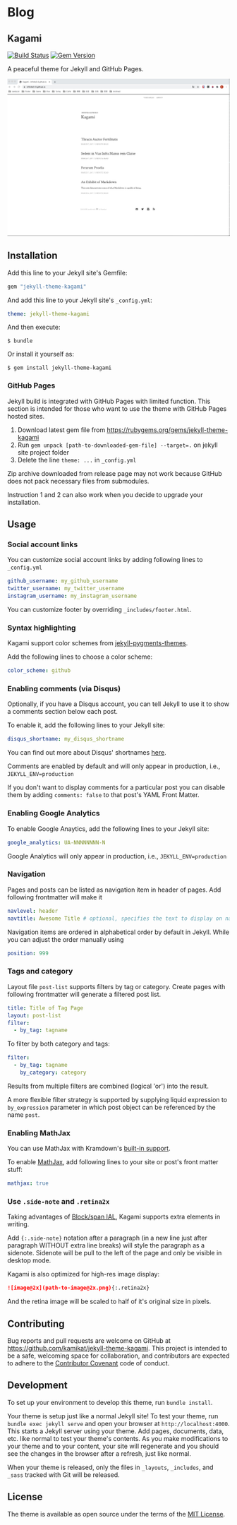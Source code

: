 # Blog

## Kagami

[![Build Status](https://travis-ci.org/kamikat/jekyll-theme-kagami.svg?branch=master)](https://travis-ci.org/kamikat/jekyll-theme-kagami)
[![Gem Version](https://badge.fury.io/rb/jekyll-theme-kagami.svg)](https://badge.fury.io/rb/jekyll-theme-kagami)

A peaceful theme for Jekyll and GitHub Pages.

![Screenshot](https://github.com/infinite0-0/infinite0-0.github.io/raw/master/preview.jpeg)

## Installation

Add this line to your Jekyll site's Gemfile:

```ruby
gem "jekyll-theme-kagami"
```

And add this line to your Jekyll site's `_config.yml`:

```yaml
theme: jekyll-theme-kagami
```

And then execute:

    $ bundle

Or install it yourself as:

    $ gem install jekyll-theme-kagami

### GitHub Pages

Jekyll build is integrated with GitHub Pages with limited function. This section is intended for those who
want to use the theme with GitHub Pages hosted sites.

1. Download latest gem file from https://rubygems.org/gems/jekyll-theme-kagami
2. Run `gem unpack [path-to-downloaded-gem-file] --target=.` on jekyll site project folder
3. Delete the line `theme: ...` in `_config.yml`

Zip archive downloaded from release page may not work because GitHub does not pack necessary files from submodules.

Instruction 1 and 2 can also work when you decide to upgrade your installation.

## Usage

### Social account links

You can customize social account links by adding following lines to `_config.yml`

```yaml
github_username: my_github_username
twitter_username: my_twitter_username
instagram_username: my_instagram_username
```

You can customize footer by overriding `_includes/footer.html`.

### Syntax highlighting

Kagami support color schemes from [jekyll-pygments-themes](https://github.com/jwarby/jekyll-pygments-themes).

Add the following lines to choose a color scheme:

```yaml
color_scheme: github
```

### Enabling comments (via Disqus)

Optionally, if you have a Disqus account, you can tell Jekyll to use it to show a comments section below each post.

To enable it, add the following lines to your Jekyll site:

```yaml
disqus_shortname: my_disqus_shortname
```

You can find out more about Disqus' shortnames [here](https://help.disqus.com/customer/portal/articles/466208).

Comments are enabled by default and will only appear in production, i.e., `JEKYLL_ENV=production`

If you don't want to display comments for a particular post you can disable them by adding `comments: false` to that post's YAML Front Matter.

### Enabling Google Analytics

To enable Google Anaytics, add the following lines to your Jekyll site:

```yaml
google_analytics: UA-NNNNNNNN-N
```

Google Analytics will only appear in production, i.e., `JEKYLL_ENV=production`

### Navigation

Pages and posts can be listed as navigation item in header of pages. Add following frontmatter will make it

```yaml
navlevel: header
navtitle: Awesome Title # optional, specifies the text to display on navigation item
```

Navigation items are ordered in alphabetical order by default in Jekyll. While you can adjust the order manually using

```yaml
position: 999
```

### Tags and category

Layout file `post-list` supports filters by tag or category. Create pages with following frontmatter will generate a filtered post list.

```yaml
title: Title of Tag Page
layout: post-list
filter:
  - by_tag: tagname
```

To filter by both category and tags:

```yaml
filter:
  - by_tag: tagname
    by_category: category
```

Results from multiple filters are combined (logical 'or') into the result.

A more flexible filter strategy is supported by supplying liquid expression to `by_expression` parameter in which post object can be referenced by the name `post`.

### Enabling MathJax

You can use MathJax with Kramdown's [built-in support](https://kramdown.gettalong.org/syntax.html#math-blocks).

To enable [MathJax](https://www.mathjax.org/), add following lines to your site
or post's front matter stuff:

```yaml
mathjax: true
```

### Use `.side-note` and `.retina2x`

Taking advantages of [Block/span IAL](https://kramdown.gettalong.org/syntax.html#block-ials),
Kagami supports extra elements in writing.

Add `{:.side-note}` notation after a paragraph (in a new line just after paragraph WITHOUT extra line breaks)
will style the paragraph as a sidenote. Sidenote will be pull to the left of
the page and only be visible in desktop mode.

Kagami is also optimized for high-res image display:

```markdown
![image@2x](path-to-image@2x.png){:.retina2x}
```

And the retina image will be scaled to half of it's original size in pixels.

## Contributing

Bug reports and pull requests are welcome on GitHub at <https://github.com/kamikat/jekyll-theme-kagami>. This project is intended to be a safe, welcoming space for collaboration, and contributors are expected to adhere to the [Contributor Covenant](http://contributor-covenant.org) code of conduct.

## Development

To set up your environment to develop this theme, run `bundle install`.

Your theme is setup just like a normal Jekyll site! To test your theme, run `bundle exec jekyll serve` and open your browser at `http://localhost:4000`. This starts a Jekyll server using your theme. Add pages, documents, data, etc. like normal to test your theme's contents. As you make modifications to your theme and to your content, your site will regenerate and you should see the changes in the browser after a refresh, just like normal.

When your theme is released, only the files in `_layouts`, `_includes`, and `_sass` tracked with Git will be released.

## License

The theme is available as open source under the terms of the [MIT License](http://opensource.org/licenses/MIT).


